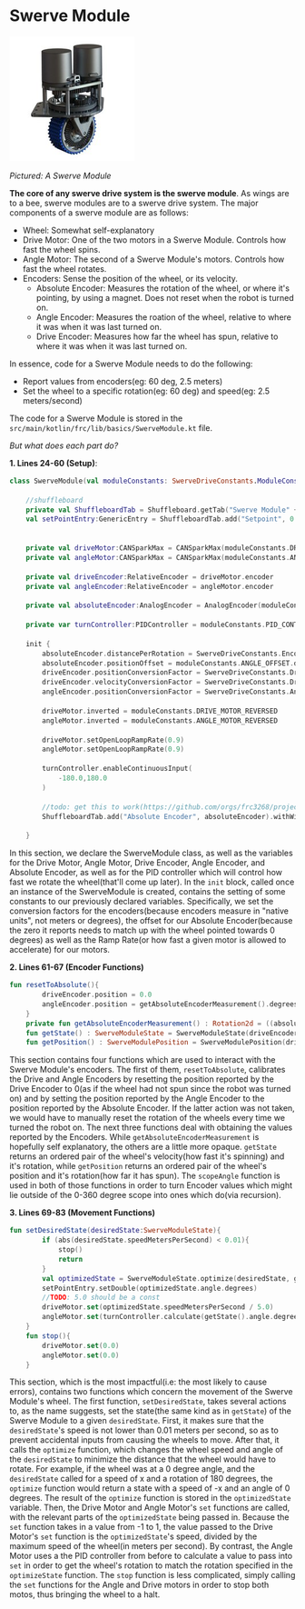 # Swerve Module

![4d7afcc4247d0e069651e376f0e48393.png](./4d7afcc4247d0e069651e376f0e48393.png)  

*Pictured: A Swerve Module*

**The core of any swerve drive system is the swerve module**. As wings are to a bee, swerve modules are to a swerve drive system. The major components of a swerve module are as follows:
- Wheel: Somewhat self-explanatory
- Drive Motor: One of the two motors in a Swerve Module. Controls how fast the wheel spins.
- Angle Motor: The second of a Swerve Module's motors. Controls how fast the wheel rotates.
- Encoders: Sense the position of the wheel, or its velocity.
    - Absolute Encoder: Measures the rotation of the wheel, or where it's pointing, by using a magnet. Does not reset when the robot is turned on.
    - Angle Encoder: Measures the roation of the wheel, relative to where it was when it was last turned on.
    - Drive Encoder: Measures how far the wheel has spun, relative to where it was when it was last turned on.

 In essence, code for a Swerve Module needs to do the following:
- Report values from encoders(eg: 60 deg, 2.5 meters)
- Set the wheel to a specific rotation(eg: 60 deg) and speed(eg: 2.5 meters/second)

The code for a Swerve Module is stored in the `src/main/kotlin/frc/lib/basics/SwerveModule.kt` file. 

*But what does each part do?*

**1. Lines 24-60 (Setup)**:
```kt
class SwerveModule(val moduleConstants: SwerveDriveConstants.ModuleConstants) {

    //shuffleboard
    private val ShuffleboardTab = Shuffleboard.getTab("Swerve Module" + (moduleConstants.MODULE_NUMBER))
    val setPointEntry:GenericEntry = ShuffleboardTab.add("Setpoint", 0.0).withWidget(BuiltInWidgets.kEncoder).withProperties(mapOf("Min" to 0.0, "Max" to 360.0)).entry


    private val driveMotor:CANSparkMax = CANSparkMax(moduleConstants.DRIVE_MOTOR_ID, CANSparkMaxLowLevel.MotorType.kBrushless)
    private val angleMotor:CANSparkMax = CANSparkMax(moduleConstants.ANGLE_MOTOR_ID, CANSparkMaxLowLevel.MotorType.kBrushless)

    private val driveEncoder:RelativeEncoder = driveMotor.encoder
    private val angleEncoder:RelativeEncoder = angleMotor.encoder

    private val absoluteEncoder:AnalogEncoder = AnalogEncoder(moduleConstants.ENCODER_ID)

    private var turnController:PIDController = moduleConstants.PID_CONTROLLER

    init {
        absoluteEncoder.distancePerRotation = SwerveDriveConstants.EncoderConsts.POSITION_CONVERSION_FACTOR_DEGREES_PER_ROTATION
        absoluteEncoder.positionOffset = moduleConstants.ANGLE_OFFSET.degrees
        driveEncoder.positionConversionFactor = SwerveDriveConstants.DriveMotorConsts.POSITION_CONVERSION_FACTOR_METERS_PER_ROTATION
        driveEncoder.velocityConversionFactor = SwerveDriveConstants.DriveMotorConsts.VELOCITY_CONVERSION_FACTOR_METERS_PER_SECOND
        angleEncoder.positionConversionFactor = SwerveDriveConstants.AngleMotorConsts.POSITION_CONVERSION_FACTOR_DEGREES_PER_ROTATION

        driveMotor.inverted = moduleConstants.DRIVE_MOTOR_REVERSED
        angleMotor.inverted = moduleConstants.ANGLE_MOTOR_REVERSED

        driveMotor.setOpenLoopRampRate(0.9)
        angleMotor.setOpenLoopRampRate(0.9)

        turnController.enableContinuousInput(
            -180.0,180.0
        )

        //todo: get this to work(https://github.com/orgs/frc3268/projects/2/views/1?pane=issue&itemId=43651204)
        ShuffleboardTab.add("Absolute Encoder", absoluteEncoder).withWidget(BuiltInWidgets.kEncoder)

    }
```
In this section, we declare the SwerveModule class, as well as the variables for the Drive Motor, Angle Motor, Drive Encoder, Angle Encoder, and Absolute Encoder, as well as for the PID controller which will control how fast we rotate the wheel(that'll come up later). In the `init` block, called once an instance of the SwerveModule is created, contains the setting of some constants to our previously declared variables. Specifically, we set the conversion factors for the encoders(because encoders measure in "native units", not meters or degrees), the offset for our Absolute Encoder(because the zero it reports needs to match up with the wheel pointed towards 0 degrees) as well as the Ramp Rate(or how fast a given motor is allowed to accelerate) for our motors.

**2. Lines 61-67 (Encoder Functions)**
```kt
fun resetToAbsolute(){
        driveEncoder.position = 0.0
        angleEncoder.position = getAbsoluteEncoderMeasurement().degrees
    }
    private fun getAbsoluteEncoderMeasurement() : Rotation2d = ((absoluteEncoder.absolutePosition * 360.0) + moduleConstants.ANGLE_OFFSET.degrees).rotation2dFromDeg()
    fun getState() : SwerveModuleState = SwerveModuleState(driveEncoder.velocity, scopeAngle(angleEncoder.position.rotation2dFromDeg()))
    fun getPosition() : SwerveModulePosition = SwerveModulePosition(driveEncoder.position, scopeAngle(angleEncoder.position.rotation2dFromDeg()))

```
This section contains four functions which are used to interact with the Swerve Module's encoders. The first of them, `resetToAbsolute`, calibrates the Drive and Angle Encoders by resetting the position reported by the Drive Encoder to 0(as if the wheel had not spun since the robot was turned on) and by setting the position reported by the Angle Encoder to the position reported by the Absolute Encoder. If the latter action was not taken, we would have to manually reset the rotation of the wheels every time we turned the robot on. The next three functions deal with obtaining the values reported by the Encoders. While `getAbsoluteEncoderMeasurement` is hopefully self explanatory, the others are a little more opaque. `getState` returns an ordered pair of the wheel's velocity(how fast it's spinning) and it's rotation, while `getPosition` returns an ordered pair of the wheel's position and it's rotation(how far it has spun). The `scopeAngle` function is used in both of those functions in order to turn Encoder values which might lie outside of the 0-360 degree scope into ones which do(via recursion).

**3. Lines 69-83 (Movement Functions)**
```kt
fun setDesiredState(desiredState:SwerveModuleState){
        if (abs(desiredState.speedMetersPerSecond) < 0.01){
            stop()
            return
        }
        val optimizedState = SwerveModuleState.optimize(desiredState, getState().angle)
        setPointEntry.setDouble(optimizedState.angle.degrees)
        //TODO: 5.0 should be a const
        driveMotor.set(optimizedState.speedMetersPerSecond / 5.0)
        angleMotor.set(turnController.calculate(getState().angle.degrees, optimizedState.angle.degrees))
    }
    fun stop(){
        driveMotor.set(0.0)
        angleMotor.set(0.0)
    }
```
This section, which is the most impactful(i.e: the most likely to cause errors), contains two functions which concern the movement of the Swerve Module's wheel. The first function, `setDesiredState`, takes several actions to, as the name suggests, set the state(the same kind as in `getState`) of the Swerve Module to a given `desiredState`. First, it makes sure that the `desiredState`'s speed is not lower than 0.01 meters per second, so as to prevent accidental inputs from causing the wheels to move. After that, it calls the `optimize` function, which changes the wheel speed and angle of the `desiredState` to minimize the distance that the wheel would have to rotate. For example, if the wheel was at a 0 degree angle, and the `desiredState` called for a speed of x and a rotation of 180 degrees, the `optimize` function would return a state with a speed of -x and an angle of 0 degrees. The result of the `optimize` function is stored in the `optimizedState` variable. Then, the Drive Motor and Angle Motor's `set` functions are called, with the relevant parts of the `optimizedState` being passed in. Because the `set` function takes in a value from -1 to 1, the value passed to the Drive Motor's `set` function is the `optimizedState`'s speed, divided by the maximum speed of the wheel(in meters per second). By contrast, the Angle Motor uses a the PID controller from before to calculate a value to pass into `set` in order to get the wheel's rotation to match the rotation specified in the `optimizeState` function.
The `stop` function is less complicated, simply calling the `set` functions for the Angle and Drive motors in order to stop both motos, thus bringing the wheel to a halt.

